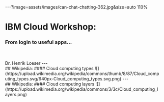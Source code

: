 ---?image=assets/images/can-chat-chatting-362.jpg&size=auto 110%
# IBM Cloud Workshop:
### From login to useful apps...
<br>
<br>
Dr. Henrik Loeser
---
<br>
## Wikipedia:
#### Cloud computing types
![](https://upload.wikimedia.org/wikipedia/commons/thumb/8/87/Cloud_computing_types.svg/640px-Cloud_computing_types.svg.png)
---
<br>
## Wikipedia:
#### Cloud computing layers
![](https://upload.wikimedia.org/wikipedia/commons/3/3c/Cloud_computing_layers.png)
